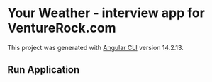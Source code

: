 # Your Weather - interview app for VentureRock.com

This project was generated with [Angular CLI](https://github.com/angular/angular-cli) version 14.2.13.

## Run Application
